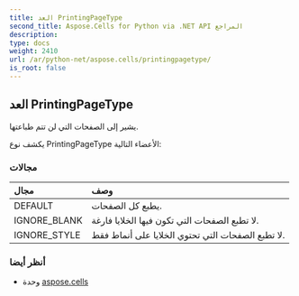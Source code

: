 ```yaml
---
title: العد PrintingPageType
second_title: Aspose.Cells for Python via .NET API المراجع
description:
type: docs
weight: 2410
url: /ar/python-net/aspose.cells/printingpagetype/
is_root: false
---
```

##  العد PrintingPageType
يشير إلى الصفحات التي لن تتم طباعتها.



يكشف نوع PrintingPageType الأعضاء التالية:

###  مجالات
| مجال| وصف|
| :- | :- |
| DEFAULT | يطبع كل الصفحات.|
| IGNORE_BLANK | لا تطبع الصفحات التي تكون فيها الخلايا فارغة.|
| IGNORE_STYLE |لا تطبع الصفحات التي تحتوي الخلايا على أنماط فقط.|



###  أنظر أيضا
* وحدة [aspose.cells](..)
